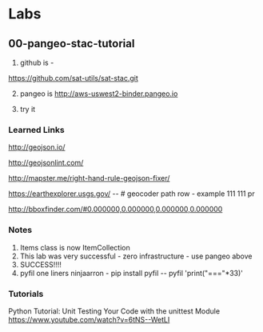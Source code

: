 # Labs

## 00-pangeo-stac-tutorial

1. github is - 

https://github.com/sat-utils/sat-stac.git


2. pangeo is 
http://aws-uswest2-binder.pangeo.io

3. try it

### Learned Links

http://geojson.io/

http://geojsonlint.com/

http://mapster.me/right-hand-rule-geojson-fixer/

https://earthexplorer.usgs.gov/ -- # geocoder path row - example 111 111 pr

http://bboxfinder.com/#0.000000,0.000000,0.000000,0.000000

### Notes

1. Items class is now ItemCollection
2. This lab was very successful - zero infrastructure - use pangeo above
3. SUCCESS!!!!
4. pyfil one liners ninjaarron - pip install pyfil -- pyfil 'print("==="*33)'

### Tutorials

Python Tutorial: Unit Testing Your Code with the unittest Module
https://www.youtube.com/watch?v=6tNS--WetLI
